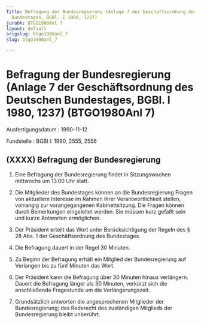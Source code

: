 ```yaml
---
Title: Befragung der Bundesregierung (Anlage 7 der Geschäftsordnung des Deutschen
  Bundestages, BGBl. I 1980, 1237)
jurabk: BTGO1980Anl 7
layout: default
origslug: btgo1980anl_7
slug: btgo1980anl_7

---
```


# Befragung der Bundesregierung (Anlage 7 der Geschäftsordnung des Deutschen Bundestages, BGBl. I 1980, 1237) (BTGO1980Anl 7)

Ausfertigungsdatum
:   1990-11-12

Fundstelle
:   BGBl I: 1990, 2555, 2556

## (XXXX) Befragung der Bundesregierung


1.  Eine Befragung der Bundesregierung findet in Sitzungswochen mittwochs
    um 13.00 Uhr statt.


2.  Die Mitglieder des Bundestages können an die Bundesregierung Fragen
    von aktuellem Interesse im Rahmen ihrer Verantwortlichkeit stellen,
    vorrangig zur vorangegangenen Kabinettsitzung. Die Fragen können durch
    Bemerkungen eingeleitet werden. Sie müssen kurz gefaßt sein und kurze
    Antworten ermöglichen.


3.  Der Präsident erteilt das Wort unter Berücksichtigung der Regeln des §
    28 Abs. 1 der Geschäftsordnung des Bundestages.


4.  Die Befragung dauert in der Regel 30 Minuten.


5.  Zu Beginn der Befragung erhält ein Mitglied der Bundesregierung auf
    Verlangen bis zu fünf Minuten das Wort.


6.  Der Präsident kann die Befragung über 30 Minuten hinaus verlängern.
    Dauert die Befragung länger als 30 Minuten, verkürzt sich die
    anschließende Fragestunde um die Verlängerungszeit.


7.  Grundsätzlich antworten die angesprochenen Mitglieder der
    Bundesregierung; das Rederecht des zuständigen Mitglieds der
    Bundesregierung bleibt unberührt.




